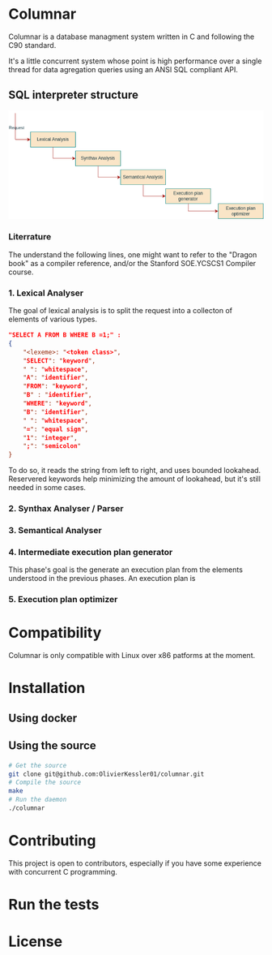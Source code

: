 # Columnar
Columnar is a database managment system written in C and following the C90 standard.

It's a little concurrent system whose point is high performance over a single thread for data agregation queries using
an ANSI SQL compliant API.

## SQL interpreter structure
![Interpreter](interpreter.png)

### Literrature

The understand the following lines, one might want to refer to the "Dragon book" as a compiler reference, and/or
the Stanford SOE.YCSCS1 Compiler course.

### 1. Lexical Analyser
 The goal of lexical analysis is to split the request into a collecton of elements of various types.

```json
"SELECT A FROM B WHERE B =1;" :
{
    "<lexeme>: "<token class>",
    "SELECT": "keyword",
    " ": "whitespace",
    "A": "identifier",
    "FROM": "keyword",
    "B" : "identifier",
    "WHERE": "keyword",
    "B": "identifier",
    " ": "whitespace",
    "=": "equal sign",
    "1": "integer",
    ";": "semicolon"
}
```

To do so, it reads the string from left to right, and uses bounded lookahead. Reservered keywords help minimizing the
amount of lookahead, but it's still needed in some cases.

### 2. Synthax Analyser / Parser

### 3. Semantical Analyser

### 4. Intermediate execution plan generator
 This phase's goal is the generate an execution plan from the elements understood in the previous phases.
 An execution plan is

### 5. Execution plan optimizer





# Compatibility
Columnar is only compatible with Linux over x86 patforms at the moment.

# Installation
## Using docker

## Using the source
```sh
# Get the source
git clone git@github.com:OlivierKessler01/columnar.git
# Compile the source
make
# Run the daemon
./columnar
```

# Contributing
This project is open to contributors, especially if you have some experience with concurrent C programming.

# Run the tests

# License





